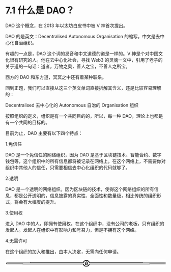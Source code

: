 # 7.1 什么是 DAO？

DAO 这个概念，在 2013 年以太坊白皮书中被 V 神首次提出。

DAO 的是英文：Decentralised Autonomous Organisation 的缩写。中文是去中心化自治组织。

有趣的一点是，DAO 这个词的发音和中文道德的道是一样的。V 神是个对中国文化很有研究的人。他在去中心化社会，寻找 Web3 的灵魂一文中，引用了老子的关于道的一句话：道者，万物之奥，善人之宝，不善人之所宝。

西方的 DAO 和东方道，冥冥之中还有着某种联系。

回到正题，我们可以直接从这三个英文单词直接拆解其含义，还是比较容易理解的：

Decentralised 去中心化的 Autonomous 自治的 Organisation 组织

按照组织的定义，组织是有一个共同目的的，所以，每一种 DAO，理论上也都是有一个共同的目标的。

目前为止，DAO 主要有以下四个特点：

1.免信任

DAO 是一个免信任的网络组织，因为 DAO 是基于区块链技术、智能合约、数字钱包等，这个组织中的所有信息都将被记录在网络上。在这个网络上，不需要你对组织中其他人的信任，只需要相信去中心化组织的代码就够了。

2.透明

DAO 是一个透明的网络组织。因为区块链的技术，使得这个网络组织的所有信息，都是公开透明的，信息披露的真实性、全面性和数量级，相比传统的组织形式，将会有大幅度的提升。

3.使用权

进入 DAO 中的人，即拥有使用权。在这个组织中，没有公司的老板，只有组织的发起人。发起人在组织中有影响力和号召力，但是不拥有这个网络。

4.无需许可

在这个组织的加入和推出，由本人决定，无需向任何申请。

![](img/d2c5514a55bab876d48116f023b6bdd6.png)
